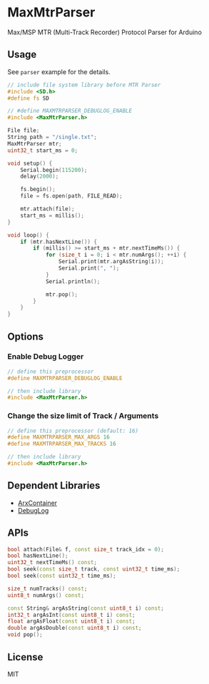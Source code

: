 # MaxMtrParser

Max/MSP MTR (Multi-Track Recorder) Protocol Parser for Arduino

## Usage

See `parser` example for the details.

```C++
// include file system library before MTR Parser
#include <SD.h>
#define fs SD

// #define MAXMTRPARSER_DEBUGLOG_ENABLE
#include <MaxMtrParser.h>

File file;
String path = "/single.txt";
MaxMtrParser mtr;
uint32_t start_ms = 0;

void setup() {
    Serial.begin(115200);
    delay(2000);

    fs.begin();
    file = fs.open(path, FILE_READ);

    mtr.attach(file);
    start_ms = millis();
}

void loop() {
    if (mtr.hasNextLine()) {
        if (millis() >= start_ms + mtr.nextTimeMs()) {
            for (size_t i = 0; i < mtr.numArgs(); ++i) {
                Serial.print(mtr.argAsString(i));
                Serial.print(", ");
            }
            Serial.println();

            mtr.pop();
        }
    }
}
```

## Options

### Enable Debug Logger

```C++
// define this preprocessor
#define MAXMTRPARSER_DEBUGLOG_ENABLE

// then include library
#include <MaxMtrParser.h>
```

### Change the size limit of Track / Arguments

```C++
// define this preprocessor (default: 16)
#define MAXMTRPARSER_MAX_ARGS 16
#define MAXMTRPARSER_MAX_TRACKS 16

// then include library
#include <MaxMtrParser.h>
```

## Dependent Libraries

- [ArxContainer](https://github.com/hideakitai/ArxContainer)
- [DebugLog](https://github.com/hideakitai/DebugLog)

## APIs

```C++
bool attach(File& f, const size_t track_idx = 0);
bool hasNextLine();
uint32_t nextTimeMs() const;
bool seek(const size_t track, const uint32_t time_ms);
bool seek(const uint32_t time_ms);

size_t numTracks() const;
uint8_t numArgs() const;

const String& argAsString(const uint8_t i) const;
int32_t argAsInt(const uint8_t i) const;
float argAsFloat(const uint8_t i) const;
double argAsDouble(const uint8_t i) const;
void pop();
```

## License

MIT
